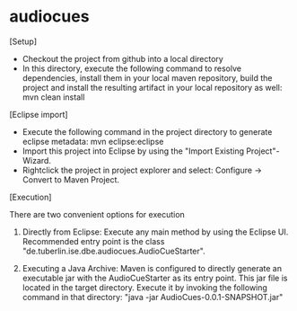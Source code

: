 # audiocues

[Setup]
- Checkout the project from github into a local directory
- In this directory, execute the following command to resolve dependencies, install them in your local maven repository, build the project and install the resulting artifact in your local repository as well: mvn clean install

[Eclipse import]
- Execute the following command in the project directory to generate eclipse metadata: mvn eclipse:eclipse
- Import this project into Eclipse by using the "Import Existing Project"-Wizard.
- Rightclick the project in project explorer and select: Configure -> Convert to Maven Project.

[Execution]

There are two convenient options for execution

1. Directly from Eclipse:
Execute any main method by using the Eclipse UI. Recommended entry point is the class "de.tuberlin.ise.dbe.audiocues.AudioCueStarter".

2. Executing a Java Archive:
Maven is configured to directly generate an executable jar with the AudioCueStarter as its entry point.
This jar file is located in the target directory.
Execute it by invoking the following command in that directory: "java -jar AudioCues-0.0.1-SNAPSHOT.jar"



